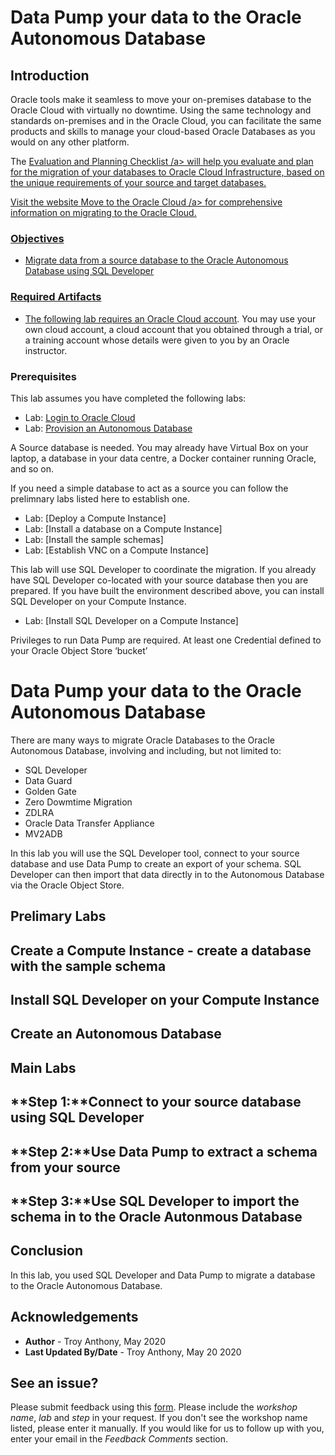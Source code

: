 # Data Pump your data to the Oracle Autonomous Database

## Introduction
Oracle tools make it seamless to move your on-premises database to the Oracle Cloud with virtually no downtime. Using the same technology and standards on-premises and in the Oracle Cloud, you can facilitate the same products and skills to manage your cloud-based Oracle Databases as you would on any other platform.

The <a href="https://blogs.oracle.com/cloud-infrastructure/database-migration-to-oracle-cloud-infrastructure-evaluation-and-planning-checklist" target="\_blank"> Evaluation and Planning Checklist /a> will help you evaluate and plan for the migration of your databases to Oracle Cloud Infrastructure, based on the unique requirements of your source and target databases.

Visit the website <a href="https://www.oracle.com/database/technologies/cloud-migration.html" target="\_blank"> Move to the Oracle Cloud /a> for comprehensive information on migrating to the Oracle Cloud.

### Objectives

-   Migrate data from a source database to the Oracle Autonomous Database using SQL Developer

### Required Artifacts

-   The following lab requires an <a href="https://www.oracle.com/cloud/free/" target="\_blank">Oracle Cloud account</a>. You may use your own cloud account, a cloud account that you obtained through a trial, or a training account whose details were given to you by an Oracle instructor.

### Prerequisites
This lab assumes you have completed the following labs:
* Lab: [Login to Oracle Cloud]()
* Lab: [Provision an Autonomous Database]()

A Source database is needed. You may already have Virtual Box on your laptop, a database in your data centre, a Docker container running Oracle, and so on.

If you need a simple database to act as a source you can follow the prelimnary labs listed here to establish one.
* Lab: [Deploy a Compute Instance]
* Lab: [Install a database on a Compute Instance]
* Lab: [Install the sample schemas]
* Lab: [Establish VNC on a Compute Instance]

This lab will use SQL Developer to coordinate the migration. If you already have SQL Developer co-located with your source database then you are prepared. If you have built the environment described above, you can install SQL Developer on your Compute Instance.
* Lab: [Install SQL Developer on a Compute Instance]

Privileges to run Data Pump are required.
At least one Credential defined to your Oracle Object Store ‘bucket’

# Data Pump your data to the Oracle Autonomous Database

There are many ways to migrate Oracle Databases to the Oracle Autonomous Database, involving and including, but not limited to:

  * SQL Developer
  * Data Guard
  * Golden Gate
  * Zero Dowmtime Migration
  * ZDLRA
  * Oracle Data Transfer Appliance
  * MV2ADB

In this lab you will use the SQL Developer tool, connect to your source database and use Data Pump to create an export of your schema. SQL Developer can then import that data directly in to the Autonomous Database via the Oracle Object Store.

## Prelimary Labs
## Create a Compute Instance - create a database with the sample schema
## Install SQL Developer on your Compute Instance
## Create an Autonomous Database

## Main Labs
## **Step 1:**Connect to your source database using SQL Developer

## **Step 2:**Use Data Pump to extract a schema from your source

## **Step 3:**Use SQL Developer to import the schema in to the Oracle Autonmous Database

## Conclusion
 In this lab, you used SQL Developer and Data Pump to migrate a database to the Oracle Autonomous Database.

## Acknowledgements

 - **Author** - Troy Anthony, May 2020
 - **Last Updated By/Date** - Troy Anthony, May 20 2020

 ## See an issue?
Please submit feedback using this [form](https://apexapps.oracle.com/pls/apex/f?p=133:1:::::P1_FEEDBACK:1). Please include the *workshop name*, *lab* and *step* in your request.  If you don't see the workshop name listed, please enter it manually. If you would like for us to follow up with you, enter your email in the *Feedback Comments* section.

